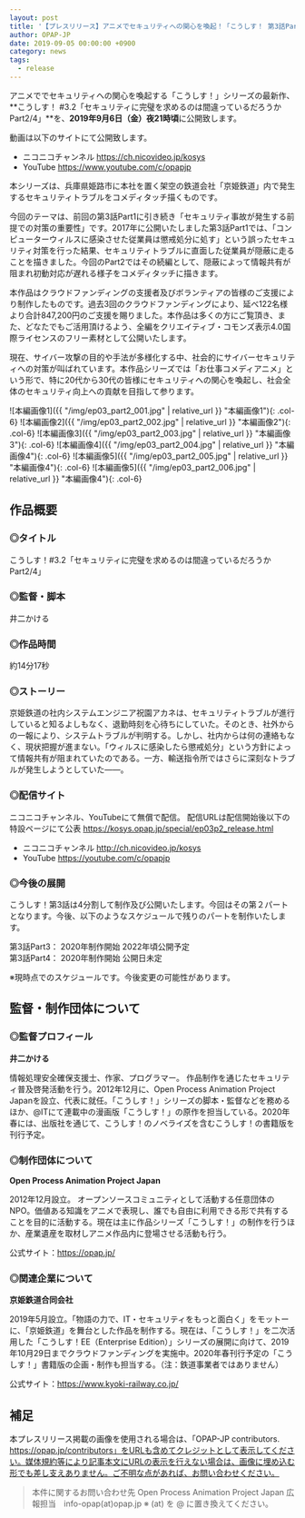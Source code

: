 ```yaml
---
layout: post
title: '【プレスリリース】アニメでセキュリティへの関心を喚起！「こうしす！ 第3話Part2」を2019年9月6日に無償公開'
author: OPAP-JP
date: 2019-09-05 00:00:00 +0900
category: news
tags: 
  - release
---
```


アニメででセキュリティへの関心を喚起する「こうしす！」シリーズの最新作、**こうしす！ #3.2「セキュリティに完璧を求めるのは間違っているだろうか Part2/4」**を、**2019年9月6日（金）夜21時頃**に公開致します。

動画は以下のサイトにて公開致します。

* ニコニコチャンネル <https://ch.nicovideo.jp/kosys>
* YouTube <https://www.youtube.com/c/opapjp>

本シリーズは、兵庫県姫路市に本社を置く架空の鉄道会社「京姫鉄道」内で発生するセキュリティトラブルをコメディタッチ描くものです。

今回のテーマは、前回の第3話Part1に引き続き「セキュリティ事故が発生する前提での対策の重要性」です。2017年に公開いたしました第3話Part1では、「コンピューターウィルスに感染させた従業員は懲戒処分に処す」という誤ったセキュリティ対策を行った結果、セキュリティトラブルに直面した従業員が隠蔽に走ることを描きました。今回のPart2ではその続編として、隠蔽によって情報共有が阻まれ初動対応が遅れる様子をコメディタッチに描きます。

本作品はクラウドファンディングの支援者及びボランティアの皆様のご支援により制作したものです。過去3回のクラウドファンディングにより、延べ122名様より合計847,200円のご支援を賜りました。本作品は多くの方にご覧頂き、また、どなたでもご活用頂けるよう、全編をクリエイティブ・コモンズ表示4.0国際ライセンスのフリー素材として公開いたします。

現在、サイバー攻撃の目的や手法が多様化する中、社会的にサイバーセキュリティへの対策が叫ばれています。本作品シリーズでは「お仕事コメディアニメ」という形で、特に20代から30代の皆様にセキュリティへの関心を喚起し、社会全体のセキュリティ向上への貢献を目指して参ります。


<div class="row" markdown="1">
 ![本編画像1]({{ "/img/ep03_part2_001.jpg" | relative_url }} "本編画像1"){: .col-6}
 ![本編画像2]({{ "/img/ep03_part2_002.jpg" | relative_url }} "本編画像2"){: .col-6}
 ![本編画像3]({{ "/img/ep03_part2_003.jpg" | relative_url }} "本編画像3"){: .col-6}
 ![本編画像4]({{ "/img/ep03_part2_004.jpg" | relative_url }} "本編画像4"){: .col-6}
 ![本編画像5]({{ "/img/ep03_part2_005.jpg" | relative_url }} "本編画像4"){: .col-6}
 ![本編画像5]({{ "/img/ep03_part2_006.jpg" | relative_url }} "本編画像4"){: .col-6}
</div>



## 作品概要
### ◎タイトル
こうしす！#3.2「セキュリティに完璧を求めるのは間違っているだろうか Part2/4」

### ◎監督・脚本
井二かける

### ◎作品時間
約14分17秒

### ◎ストーリー
京姫鉄道の社内システムエンジニア祝園アカネは、セキュリティトラブルが進行していると知るよしもなく、退勤時刻を心待ちにしていた。そのとき、社外からの一報により、システムトラブルが判明する。しかし、社内からは何の連絡もなく、現状把握が進まない。「ウィルスに感染したら懲戒処分」という方針によって情報共有が阻まれていたのである。一方、輸送指令所ではさらに深刻なトラブルが発生しようとしていた――。 


### ◎配信サイト
ニコニコチャンネル、YouTubeにて無償で配信。
配信URLは配信開始後以下の特設ページにて公表
<https://kosys.opap.jp/special/ep03p2_release.html>

* ニコニコチャンネル <http://ch.nicovideo.jp/kosys>
* YouTube <https://youtube.com/c/opapjp>


### ◎今後の展開
こうしす！第3話は4分割して制作及び公開いたします。今回はその第２パートとなります。今後、以下のようなスケジュールで残りのパートを制作いたします。

第3話Part3： 2020年制作開始 2022年頃公開予定  
第3話Part4： 2020年制作開始 公開日未定

※現時点でのスケジュールです。今後変更の可能性があります。


## 監督・制作団体について

### ◎監督プロフィール
**井二かける**

情報処理安全確保支援士、作家、プログラマー。 作品制作を通じたセキュリティ普及啓発活動を行う。2012年12月に、Open Process Animation Project Japanを設立、代表に就任。「こうしす！」シリーズの脚本・監督などを務めるほか、@ITにて連載中の漫画版「こうしす！」の原作を担当している。2020年春には、出版社を通じて、こうしす！のノベライズを含むこうしす！の書籍版を刊行予定。

### ◎制作団体について
**Open Process Animation Project Japan**

2012年12月設立。 オープンソースコミュニティとして活動する任意団体のNPO。価値ある知識をアニメで表現し、誰でも自由に利用できる形で共有することを目的に活動する。現在は主に作品シリーズ「こうしす！」の制作を行うほか、産業遺産を取材しアニメ作品内に登場させる活動も行う。

公式サイト：<https://opap.jp/>

### ◎関連企業について
**京姫鉄道合同会社**

2019年5月設立。「物語の力で、IT・セキュリティをもっと面白く」をモットーに、「京姫鉄道」を舞台とした作品を制作する。現在は、「こうしす！」を二次活用した「こうしす！EE（Enterprise Edition）」シリーズの展開に向けて、2019年10月29日までクラウドファンディングを実施中。2020年春刊行予定の「こうしす！」書籍版の企画・制作も担当する。（注：鉄道事業者ではありません）

公式サイト：<https://www.kyoki-railway.co.jp/>


## 補足
本プレスリリース掲載の画像を使用される場合は、「OPAP-JP contributors. https://opap.jp/contributors」をURLも含めてクレジットとして表示してください。媒体規約等により記事本文にURLの表示を行えない場合は、画像に埋め込む形でも差し支えありません。ご不明な点があれば、お問い合わせください。


<blockquote markdown="1">
本件に関するお問い合わせ先  
Open Process Animation Project Japan  
広報担当　info-opap(at)opap.jp ※ (at) を @ に置き換えてください。
</blockquote>

